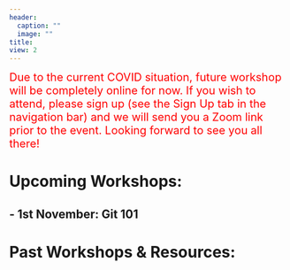 ```yaml
---
header:
  caption: ""
  image: ""
title: 
view: 2
---
```


<span style="color: red; font-size: 20px;"> Due to the current COVID situation, future workshop will be completely online for now. If you wish to attend, please sign up (see the Sign Up tab in the navigation bar) and we will send you a Zoom link prior to the event. Looking forward to see you all there!</span>

# Upcoming Workshops:

<!-- <img src="data_vis.png" width=1450 style = "margin-left: 0px; margin-right: 0px; float:right;" > -->

<h2> - 1st November: Git 101 </h2>


# Past Workshops & Resources:
